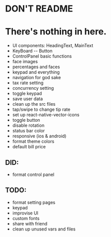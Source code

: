 # DON'T README
# There's nothing in here.


* UI components: HeadingText, MainText
* KeyBoard -- Button
* ControlPanel basic functions
* face images
* percentages and faces
* keypad and everything
* navigation for god sake
* tax rate setting
* concurrency setting
* toggle keypad
* save user data
* clean up the src files
* tap/swipe to change tip rate
* set up react-native-vector-icons
* toggle button
* disable rotation
* status bar color
* responsive (ios & android)
* format theme colors
* default bill price



## DID:
* format control panel



## TODO:
* format setting pages
* keypad
* improvise UI
* custom fonts
* share with friend
* clean up unused vars and files
